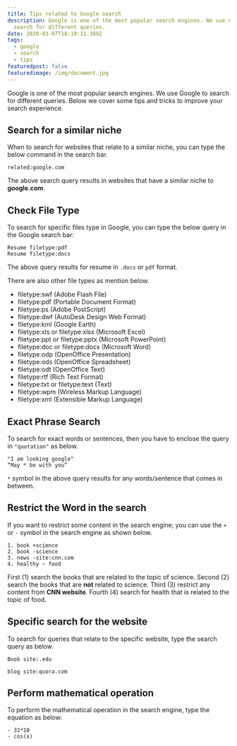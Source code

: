 ```yaml
---
title: Tips related to Google search
description: Google is one of the most popular search engines. We use Google to
  search for different queries.
date: 2020-03-07T18:19:11.389Z
tags:
  - google
  - search
  - tips
featuredpost: false
featuredimage: /img/document.jpg
---
```

Google is one of the most popular search engines. We use Google to search for different queries. Below we cover some tips and tricks to improve your search experience.

## Search for a similar niche

When to search for websites that relate to a similar niche, you can type the below command in the search bar.

```
related:google.com
```

The above search query results in websites that have a similar niche to **google.com**.

## Check File Type

To search for specific files type in Google, you can type the below query in the Google search bar: 

```
Resume filetype:pdf
Resume filetype:docs
```

The above query results for resume in `.docs` or `pdf` format.

There are also other file types as mention below.

- filetype:swf (Adobe Flash File)
- filetype:pdf (Portable Document Format)
- filetype:ps (Adobe PostScript)
- filetype:dwf (AutoDesk Design Web Format)
- filetype:kml (Google Earth)
- filetype:xls or filetype:xlsx (Microsoft Excel)
- filetype:ppt or filetype:pptx (Microsoft PowerPoint)
- filetype:doc or filetype:docx (Microsoft Word)
- filetype:odp (OpenOffice Presentation)
- filetype:ods (OpenOffice Spreadsheet)
- filetype:odt (OpenOffice Text)
- filetype:rtf (Rich Text Format)
- filetype:txt or filetype:text (Text)
- filetype:wpm (Wireless Markup Language)
- filetype:xml (Extensible Markup Language)

## Exact Phrase Search

To search for exact words or sentences, then you have to enclose the query in `"quotation"` as below.

```
"I am looking google"
“May * be with you”
```

`*` symbol in the above query results for any words/sentence that comes in between.

## Restrict the Word in the search

If you want to restrict some content in the search engine; you can use the `+` or `-` symbol in the search engine as shown below.

```
1. book +science
2. book -science
3. news -site:cnn.com
4. healthy ~ food
```
First (1) search the books that are related to the topic of science. Second (2) search the books that are **not** related to science. Third (3) restrict any content from **CNN website**. Fourth (4) search for health that is related to the topic of food.

## Specific search for the website 


To search for queries that relate to the specific website, type the search query as below. 

```
Book site:.edu

blog site:quora.com
```

## Perform mathematical operation


To perform the mathematical operation in the search engine, type the equation as below:
  
```
- 32*10
- cos(x)
```